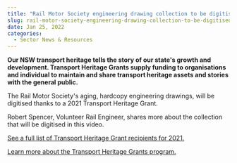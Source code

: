 ```yaml
---
title: "Rail Motor Society engineering drawing collection to be digitised"
slug: rail-motor-society-engineering-drawing-collection-to-be-digitised
date: Jan 25, 2022
categories:
  - Sector News & Resources
---
```



**Our NSW transport heritage tells the story of our state's growth and development. Transport Heritage Grants supply funding to organisations and individual to maintain and share transport heritage assets and stories with the general public.**

The Rail Motor Society's aging, hardcopy engineering drawings, will be digitised thanks to a 2021 Transport Heritage Grant.

Robert Spencer, Volunteer Rail Engineer, shares more about the collection that will be digitised in this video.

[See a full list of Transport Heritage Grant recipients for 2021.](https://www.thnsw.com.au/post/over-175k-awarded-to-heritage-transport-groups)

[Learn more about the Transport Heritage Grants program.](https://www.thnsw.com.au/funding-support)
